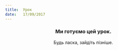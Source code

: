 ```yaml
---
title:  Урок
date:   17/09/2017
---
```


### <center>Ми готуємо цей урок.</center>
<center>Будь ласка, зайдіть пізніше.</center>